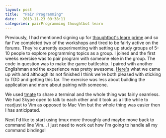 ```yaml
---
layout: post
title:  "Pair Programming"
date:   2013-11-23 09:38:11
categories: pairProgramming thoughtbot learn
---
```


Previously, I had mentioned signing up for [thoughtbot's learn prime][learn] and so far I've completed two of the workshops and tired to be fairly active on the forums. They're currently experimenting with setting up study groups of 5-10 people to explore programming topics as a group. I joined and the first weeks exercise was to pair program with someone else in the group. The code in question was to make the game battleship. I paired with another Englishman and the experience was pretty awesome. [Here's][battleship] what we came up with and although its not finished I think we're both pleased with sticking to TDD and getting this far. The exercise was less about building the application and more about pairing with someone.

We used [tmate][tmate] to share a terminal and the whole thing was fairly seamless. We had Skype open to talk to each other and it took us a little while to readjust to Vim as opposed to Mac Vim but the whole thing was easier then I has anticipated.

Next I'd like to start using tmux more throughly and maybe move back to command line Vim... I just need to work out how I'm going to handle all my command bindings!

[learn]: https://learn.thoughtbot.com/
[battleship]: https://github.com/scott2619/battleship
[tmate]: http://tmate.io/
